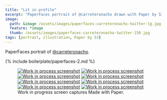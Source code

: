 ```yaml
---
title: "Lit in profile"
excerpt: "PaperFaces portrait of @carreteronacho drawn with Paper by 53 on an iPad."
image: 
  path: &image /assets/images/paperfaces-carreteronacho-twitter-lg.jpg 
  feature: *image
  thumb: /assets/images/paperfaces-carreteronacho-twitter-150.jpg
tags: [portrait, illustration, Paper by 53]
---
```


PaperFaces portrait of [@carreteronacho](http://twitter.com/carreteronacho).

{% include boilerplate/paperfaces-2.md %}

<figure class="third">
  <a href="{{ site.url }}/assets/images/paperfaces-carreteronacho-process-1-lg.jpg"><img src="{{ site.url }}/assets/images/paperfaces-carreteronacho-process-1-600.jpg" alt="Work in process screenshot"></a>
  <a href="{{ site.url }}/assets/images/paperfaces-carreteronacho-process-2-lg.jpg"><img src="{{ site.url }}/assets/images/paperfaces-carreteronacho-process-2-600.jpg" alt="Work in process screenshot"></a>
  <a href="{{ site.url }}/assets/images/paperfaces-carreteronacho-process-3-lg.jpg"><img src="{{ site.url }}/assets/images/paperfaces-carreteronacho-process-3-600.jpg" alt="Work in process screenshot"></a>
  <a href="{{ site.url }}/assets/images/paperfaces-carreteronacho-process-4-lg.jpg"><img src="{{ site.url }}/assets/images/paperfaces-carreteronacho-process-4-600.jpg" alt="Work in process screenshot"></a>
  <a href="{{ site.url }}/assets/images/paperfaces-carreteronacho-process-5-lg.jpg"><img src="{{ site.url }}/assets/images/paperfaces-carreteronacho-process-5-600.jpg" alt="Work in process screenshot"></a>
  <a href="{{ site.url }}/assets/images/paperfaces-carreteronacho-process-6-lg.jpg"><img src="{{ site.url }}/assets/images/paperfaces-carreteronacho-process-6-600.jpg" alt="Work in process screenshot"></a>
  <a href="{{ site.url }}/assets/images/paperfaces-carreteronacho-process-7-lg.jpg"><img src="{{ site.url }}/assets/images/paperfaces-carreteronacho-process-7-600.jpg" alt="Work in process screenshot"></a>
  <a href="{{ site.url }}/assets/images/paperfaces-carreteronacho-process-8-lg.jpg"><img src="{{ site.url }}/assets/images/paperfaces-carreteronacho-process-8-600.jpg" alt="Work in process screenshot"></a>
  <figcaption>Work in progress screen captures Made with Paper.</figcaption>
</figure>